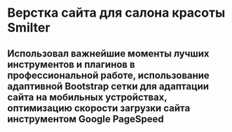 #  Верстка сайта для салона красоты Smilter
##  Использовал важнейшие моменты лучших инструментов и плагинов в профессиональной работе, использование адаптивной Bootstrap сетки для адаптации сайта на мобильных устройствах, оптимизацию скорости загрузки сайта инструментом Google PageSpeed
